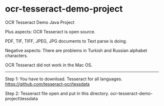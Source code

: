 # ocr-tesseract-demo-project
OCR Tesseract Demo Java Project 


Plus aspects:
OCR Tesseract is open source.

PDF, TIF, TIFF, JPEG, JPG documents to Text parse is doing.


Negative aspects:
There are problems in Turkish and Russian alphabet characters.

OCR Tesseract did not work in the Mac OS.

-------------------------------------------------

Step 1: You have to download. Tesseract for all languages. 
https://github.com/tesseract-ocr/tessdata 


Step 2: Tesseract file open and put in this directory.
ocr-tesseract-demo-project\tessdata

